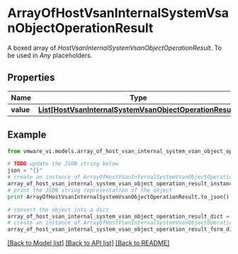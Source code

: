 # ArrayOfHostVsanInternalSystemVsanObjectOperationResult

A boxed array of *HostVsanInternalSystemVsanObjectOperationResult*. To be used in *Any* placeholders. 

## Properties
Name | Type | Description | Notes
------------ | ------------- | ------------- | -------------
**value** | [**List[HostVsanInternalSystemVsanObjectOperationResult]**](HostVsanInternalSystemVsanObjectOperationResult.md) |  | 

## Example

```python
from vmware_vi.models.array_of_host_vsan_internal_system_vsan_object_operation_result import ArrayOfHostVsanInternalSystemVsanObjectOperationResult

# TODO update the JSON string below
json = "{}"
# create an instance of ArrayOfHostVsanInternalSystemVsanObjectOperationResult from a JSON string
array_of_host_vsan_internal_system_vsan_object_operation_result_instance = ArrayOfHostVsanInternalSystemVsanObjectOperationResult.from_json(json)
# print the JSON string representation of the object
print ArrayOfHostVsanInternalSystemVsanObjectOperationResult.to_json()

# convert the object into a dict
array_of_host_vsan_internal_system_vsan_object_operation_result_dict = array_of_host_vsan_internal_system_vsan_object_operation_result_instance.to_dict()
# create an instance of ArrayOfHostVsanInternalSystemVsanObjectOperationResult from a dict
array_of_host_vsan_internal_system_vsan_object_operation_result_form_dict = array_of_host_vsan_internal_system_vsan_object_operation_result.from_dict(array_of_host_vsan_internal_system_vsan_object_operation_result_dict)
```
[[Back to Model list]](../README.md#documentation-for-models) [[Back to API list]](../README.md#documentation-for-api-endpoints) [[Back to README]](../README.md)


